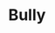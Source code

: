 ---
title: Bully
description: Take it all in cupcake. You dont want those pictures to go vital now, do you? 
category: NSFW
price: 80
images: 
    - /assets/img/available/bully.jpg
---
